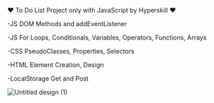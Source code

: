 ❤️ To Do List Project only with JavaScript by Hyperskill ❤️


-JS DOM Methods and addEventListener

-JS For Loops, Conditionals, Variables, Operators, Functions, Arrays

-CSS PseudoClasses, Properties, Selectors

-HTML Element Creation, Design

-LocalStorage Get and Post


![Untitled design (1)](https://github.com/iulianapintilie2022/to-do-listJS/assets/112865318/831643b2-8f28-4425-bbff-3f2e29f757b3)
